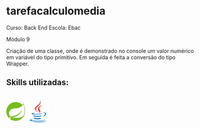 # tarefacalculomedia

Curso: Back End
Escola: Ebac

Módulo 9

Criação de uma classe, onde é demonstrado no console um valor numérico em variável do tipo primitivo. Em seguida é feita a conversão do tipo Wrapper.

## Skills utilizadas:
<div style="display: inline_block"><br>
   <img align="center" alt="Spring" height="50" width="50" src="https://raw.githubusercontent.com/devicons/devicon/master/icons/spring/spring-original.svg">
  <img align="center" alt="Spring" height="60" width="60" src="https://raw.githubusercontent.com/devicons/devicon/master/icons/java/java-original.svg">


